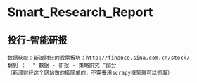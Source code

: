 # Smart_Research_Report
## 投行-智能研报
    数据获取：新浪财经的股票板块：http://finance.sina.com.cn/stock/
    翻到 ：  " 数据 - 研报 - 策略研究 ”部分
    （新浪财经这个网站做的挺简单的，不需要用scrapy框架就可以抓取）
   
